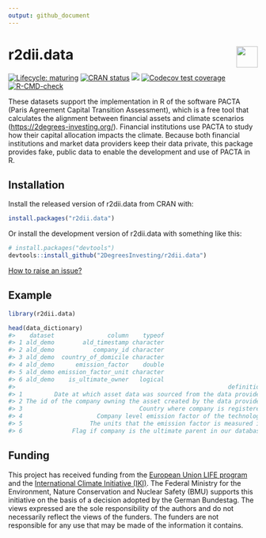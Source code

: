 ```yaml
---
output: github_document
---
```

<!-- README.md is generated from README.Rmd. Please edit that file -->



# r2dii.data <a href='https://github.com/2DegreesInvesting/r2dii.data'><img src='https://imgur.com/A5ASZPE.png' align='right' height='43' /></a>

<!-- badges: start -->
[![Lifecycle: maturing](https://img.shields.io/badge/lifecycle-maturing-blue.svg)](https://lifecycle.r-lib.org/articles/stages.html)
[![CRAN status](https://www.r-pkg.org/badges/version/r2dii.data)](https://CRAN.R-project.org/package=r2dii.data)
[![](https://cranlogs.r-pkg.org/badges/grand-total/r2dii.data)](https://CRAN.R-project.org/package=r2dii.data)
[![Codecov test coverage](https://codecov.io/gh/2DegreesInvesting/r2dii.data/branch/main/graph/badge.svg)](https://codecov.io/gh/2DegreesInvesting/r2dii.data?branch=main)
[![R-CMD-check](https://github.com/2DegreesInvesting/r2dii.data/workflows/R-CMD-check/badge.svg)](https://github.com/2DegreesInvesting/r2dii.data/actions)
<!-- badges: end -->

These datasets support the implementation in R of
the software PACTA (Paris Agreement Capital Transition Assessment),
which is a free tool that calculates the alignment between financial
assets and climate scenarios (<https://2degrees-investing.org/>).
Financial institutions use PACTA to study how their capital
allocation impacts the climate. Because both financial institutions
and market data providers keep their data private, this package
provides fake, public data to enable the development and use of
PACTA in R.

## Installation

Install the released version of r2dii.data from CRAN with:

```r
install.packages("r2dii.data")
```

Or install the development version of r2dii.data with something like this:

```r
# install.packages("devtools")
devtools::install_github("2DegreesInvesting/r2dii.data")
```

[How to raise an issue?](https://2degreesinvesting.github.io/posts/2020-06-26-instructions-to-raise-an-issue/)

## Example


```r
library(r2dii.data)

head(data_dictionary)
#>    dataset               column    typeof
#> 1 ald_demo        ald_timestamp character
#> 2 ald_demo           company_id character
#> 3 ald_demo  country_of_domicile character
#> 4 ald_demo      emission_factor    double
#> 5 ald_demo emission_factor_unit character
#> 6 ald_demo    is_ultimate_owner   logical
#>                                                            definition
#> 1         Date at which asset data was sourced from the data provider
#> 2 The id of the company owning the asset created by the data provider
#> 3                                 Country where company is registered
#> 4                     Company level emission factor of the technology
#> 5                   The units that the emission factor is measured in
#> 6              Flag if company is the ultimate parent in our database
```



## Funding

This project has received funding from the [European Union LIFE
program](https://wayback.archive-it.org/12090/20210412123959/https://ec.europa.eu/easme/en/) and the [International Climate
Initiative
(IKI)](https://www.international-climate-initiative.com/en/details/project/measuring-paris-agreement-alignment-and-financial-risk-in-financial-markets-18_I_351-2982).
The Federal Ministry for the Environment, Nature Conservation and Nuclear Safety
(BMU) supports this initiative on the basis of a decision adopted by the German
Bundestag. The views expressed are the sole responsibility of the authors and do
not necessarily reflect the views of the funders. The funders are not
responsible for any use that may be made of the information it contains.

